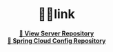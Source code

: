 <div align="center"><h1>🤚🏻link</h1></div>
<div align="center"><a href="https://github.com/PARKPARKWOO/Baeker-MSA"><b>🔗 View Server Repository</b></a></div>
<div align="center"><a href="https://github.com/choideakook/CloudConfig"><b>🔗 Spring Cloud Config Repository</b></a></div>